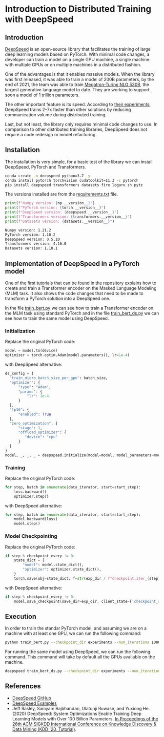 # Introduction to Distributed Training with DeepSpeed

## Introduction

[DeepSpeed](https://github.com/microsoft/DeepSpeed) is an open-source library that facilitates the training of large deep learning models based on PyTorch. With minimal code changes, a developer can train a model on a single GPU machine, a single machine with multiple GPUs or on multiple machines in a distributed fashion. 

One of the advantages is that it enables massive models. When the library was first released, it was able to train a model of 200B parameters, by the end of 2021, the team was able to train [Megatron-Turing NLG 530B](https://www.microsoft.com/en-us/research/blog/using-deepspeed-and-megatron-to-train-megatron-turing-nlg-530b-the-worlds-largest-and-most-powerful-generative-language-model/), the largest generative language model to date. They are working to support soon a model of 1 trillion parameters.

The other important feature is its speed. According to [their experiments](https://www.deepspeed.ai/), DeepSpeed trains 2–7x faster than other solutions by reducing communication volume during distributed training. 

Last, but not least, the library only requires minimal code changes to use. In comparison to other distributed training libraries, DeepSpeed does not require a code redesign or model refactoring.

## Installation

The installation is very simple, for a basic test of the library we can install DeepSpeed, PyTorch and Transformers.

```bash
conda create -n deepspeed python=3.7 -y
conda install pytorch torchvision cudatoolkit=11.3 -c pytorch
pip install deepspeed transformers datasets fire loguru sh pytz
```

The versions installed are from the [requirements.txt](requirements.txt) file.

```python
print(f"Numpy version: {np.__version__}")
print(f"PyTorch version: {torch.__version__}")
print(f"DeepSpeed version: {deepspeed.__version__}")
print(f"Transformers version: {transformers.__version__}")
print(f"Datasets version: {datasets.__version__}")
```
```bash
Numpy version: 1.21.2
PyTorch version: 1.10.2
DeepSpeed version: 0.5.10
Transformers version: 4.16.0
Datasets version: 1.18.1
```

## Implementation of DeepSpeed in a PyTorch model

One of the first [tutorials](https://github.com/microsoft/DeepSpeedExamples/tree/d1452c9d6c48f7586b1d1b734f89751c1585d25e/HelloDeepSpeed) that can be found in the repository explains how to create and train a Transformer encoder on the Masked Language Modeling (MLM) task. It also shows the code changes that need to be made to transform a PyTorch solution into a DeepSpeed one.

In the file [train_bert.py](train_bert.py) we can see how to train a Transformer encoder on the MLM task using standard PyTorch and in the file [train_bert_ds.py](train_bert_ds.py) we can see how to train the same model using DeepSpeed.

### Initialization

Replace the original PyTorch code:
```python
model = model.to(device)
optimizer = torch.optim.Adam(model.parameters(), lr=1e-4)
```
with DeepSpeed alternative:

```python
ds_config = {
  "train_micro_batch_size_per_gpu": batch_size,
  "optimizer": {
      "type": "Adam",
      "params": {
          "lr": 1e-4
      }
  },
  "fp16": {
      "enabled": True
  },
  "zero_optimization": {
      "stage": 1,
      "offload_optimizer": {
         "device": "cpu"
      }
  }
}
model, _, _, _ = deepspeed.initialize(model=model, model_parameters=model.parameters(), config=ds_config)
```

### Training

Replace the original PyTorch code:
```python
for step, batch in enumerate(data_iterator, start=start_step):
    loss.backward()
    optimizer.step()
```
with DeepSpeed alternative:
```python
for step, batch in enumerate(data_iterator, start=start_step):
    model.backward(loss)
    model.step()
```

### Model Checkpointing

Replace the original PyTorch code:
```python
if step % checkpoint_every != 0:
    state_dict = {
        "model": model.state_dict(),
        "optimizer": optimizer.state_dict(),
    }
    torch.save(obj=state_dict, f=str(exp_dir / f"checkpoint.iter_{step}.pt"))
```

with DeepSpeed alternative:
```python
if step % checkpoint_every != 0:
    model.save_checkpoint(save_dir=exp_dir, client_state={'checkpoint_step': step})
```

## Execution

In order to train the standar PyTorch model, and assuming we are on a machine with at least one GPU, we can run the following command:

```bash
python train_bert.py --checkpoint_dir experiments --num_iterations 1000 --local_rank 0 --log_every 500
```

For running the same model using DeepSpeed, we can run the following command. This command will take by default all the GPUs available on the machine.
```bash
deepspeed train_bert_ds.py --checkpoint_dir experiments --num_iterations 1000 --log_every 500
```

## References

* [DeepSpeed GitHub](https://github.com/microsoft/DeepSpeed)
* [DeepSpeed Examples](https://github.com/microsoft/DeepSpeedExamples)
* Jeff Rasley, Samyam Rajbhandari, Olatunji Ruwase, and Yuxiong He. (2020) DeepSpeed: System Optimizations Enable Training Deep Learning Models with Over 100 Billion Parameters. [In Proceedings of the 26th ACM SIGKDD International Conference on Knowledge Discovery & Data Mining (KDD '20, Tutorial)](https://dl.acm.org/doi/10.1145/3394486.3406703).

